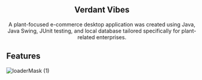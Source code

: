 <p align="center">
   <h2 align="center">Verdant Vibes</h2> 
   <p align="center">A plant-focused e-commerce desktop application was created using Java, Java Swing, JUnit testing, and local database tailored specifically for plant-related enterprises.</p>
</p>

## Features

![loaderMask (1)](https://github.com/decimoDev/case-study-verdant-vibes/assets/106976520/c7f4e6b4-e7ac-4878-aa2f-2f3aecfdd778)

